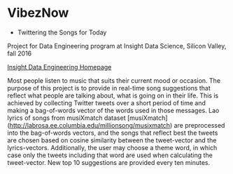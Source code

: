 # VibezNow
- Twittering the Songs for Today

Project for Data Engineering program at Insight Data Science, Silicon Valley, fall 2016

[Insight Data Engineering Homepage](http://www.insightdataengineering.com)

Most people listen to music that suits their current mood or occasion. The purpose of this project is to provide in real-time song suggestions that reflect what people are talking about, what is going on in their life. This is achieved by collecting Twitter tweets over a short period of time and making a bag-of-words vector of the words used in those messages. Lao lyrics of songs from musiXmatch dataset [musiXmatch] (http://labrosa.ee.columbia.edu/millionsong/musixmatch) are preprocessed into the bag-of-words vectors, and the songs that reflect best the tweets are chosen based on cosine similarity between the tweet-vector and the lyrics-vectors. Additionally, the user may choose a theme word, in which case only the tweets including that word are used when calculating the tweet-vector. New top 10 suggestions are provided every ten minutes.  